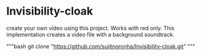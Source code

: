 
# Invisibility-cloak
create your own video using this project. Works with red only. This implementation creates a video file with a background soundtrack.

"""bash
git clone "https://github.com/sujitnoronha/Invisibility-cloak.git"
"""

